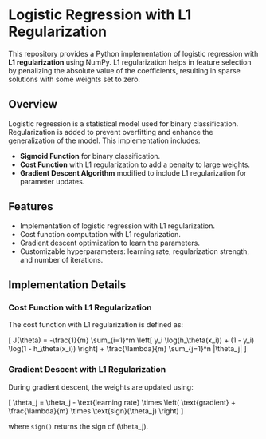 # Logistic Regression with L1 Regularization

This repository provides a Python implementation of logistic regression with **L1 regularization** using NumPy. L1 regularization helps in feature selection by penalizing the absolute value of the coefficients, resulting in sparse solutions with some weights set to zero.

## Overview

Logistic regression is a statistical model used for binary classification. Regularization is added to prevent overfitting and enhance the generalization of the model. This implementation includes:

- **Sigmoid Function** for binary classification.
- **Cost Function** with L1 regularization to add a penalty to large weights.
- **Gradient Descent Algorithm** modified to include L1 regularization for parameter updates.

## Features

- Implementation of logistic regression with L1 regularization.
- Cost function computation with L1 regularization.
- Gradient descent optimization to learn the parameters.
- Customizable hyperparameters: learning rate, regularization strength, and number of iterations.

## Implementation Details

### Cost Function with L1 Regularization

The cost function with L1 regularization is defined as:

\[
J(\theta) = -\frac{1}{m} \sum_{i=1}^m \left[ y_i \log(h_\theta(x_i)) + (1 - y_i) \log(1 - h_\theta(x_i)) \right] + \frac{\lambda}{m} \sum_{j=1}^n |\theta_j|
\]

### Gradient Descent with L1 Regularization

During gradient descent, the weights are updated using:

\[
\theta_j = \theta_j - \text{learning rate} \times \left( \text{gradient} + \frac{\lambda}{m} \times \text{sign}(\theta_j) \right)
\]

where `sign()` returns the sign of \(\theta_j\).
